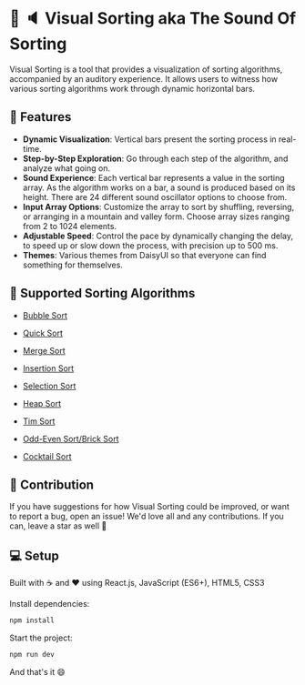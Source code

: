 # 🔮 🔈 Visual Sorting aka The Sound Of Sorting

Visual Sorting is a tool that provides a visualization of sorting algorithms, accompanied by an auditory experience. It allows users to witness how various sorting algorithms work through dynamic horizontal bars.


## 🌟 Features

- **Dynamic Visualization**: Vertical bars present the sorting process in real-time.
- **Step-by-Step Exploration**: Go through each step of the algorithm, and analyze what going on.
- **Sound Experience**: Each vertical bar represents a value in the sorting array. As the algorithm works on a bar, a sound is produced based on its height. There are 24 different sound oscillator options to choose from.
- **Input Array Options**: Customize the array to sort by shuffling, reversing, or arranging in a mountain and valley form. Choose array sizes ranging from 2 to 1024 elements.
- **Adjustable Speed**: Control the pace by dynamically changing the delay, to speed up or slow down the process, with precision up to 500 ms.
- **Themes**: Various themes from DaisyUI so that everyone can find something for themselves.

## 🤖 Supported Sorting Algorithms

- [Bubble Sort](https://www.geeksforgeeks.org/dsa/bubble-sort-algorithm/)

- [Quick Sort](https://www.geeksforgeeks.org/dsa/quick-sort-algorithm/)
 
- [Merge Sort](https://www.geeksforgeeks.org/dsa/merge-sort/)
 
- [Insertion Sort](https://www.geeksforgeeks.org/dsa/insertion-sort-algorithm/)
 
- [Selection Sort](https://www.geeksforgeeks.org/dsa/selection-sort-algorithm-2/)

- [Heap Sort](https://www.geeksforgeeks.org/dsa/heap-sort/)

- [Tim Sort](hhttps://www.geeksforgeeks.org/dsa/timsort/)

- [Odd-Even Sort/Brick Sort](https://www.geeksforgeeks.org/dsa/odd-even-sort-brick-sort/)

- [Cocktail Sort](https://www.geeksforgeeks.org/dsa/cocktail-sort/)


## 🙌 Contribution

If you have suggestions for how Visual Sorting could be improved, or want to report a bug, open an issue! We'd love all and any contributions. If you can, leave a star as well 🌟

## 💻 Setup

Built with ☕️ and ❤️ using React.js, JavaScript (ES6+), HTML5, CSS3

Install dependencies:

```bash
npm install
```

Start the project:

```bash
npm run dev
```

And that's it 😄

